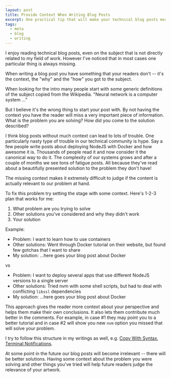 ```yaml
---
layout: post
title: Provide Context When Writing Blog Posts
excerpt: One practical tip that will make your technical blog posts more useful.
tags:
  - meta
  - blog
  - writing
---
```


I enjoy reading technical blog posts, even on the subject that is not directly related to my field of work. However I've noticed that in most cases one particular thing is always missing.

When writing a blog post you have something that your readers don't -- it's the context, the "why" and the "how" you got to the subject.

When looking for the intro many people start with some generic definitions of the subject copied from the Wikipedia. "Neural network is a computer system ..."

But I believe it's the wrong thing to start your post with. By not having the context you have the reader will miss a very important piece of information. What is the problem you are solving? How did you come to the solution described?

I think blog posts without much context can lead to lots of trouble. One particularly nasty type of trouble in our technical community is hype. Say a few people write posts about deploying NodeJS with Docker and how awesome it is. Thousands of people read it and now consider it the canonical way to do it. The complexity of our systems grows and after a couple of months we see tons of fatigue posts. All because they've read about a beautifully presented solution to the problem they don't have!

The missing context makes it extremely difficult to judge if the content is actually relevant to our problem at hand.

To fix this problem try setting the stage with some context. Here's 1-2-3 plan that works for me:

1. What problem are you trying to solve
2. Other solutions you've considered and why they didn't work
3. Your solution

Example:

- Problem: I want to learn how to use containers
- Other solutions: Went through Docker tutorial on their website, but found few gotchas that I want to share
- My solution: ...here goes your blog post about Docker

vs

- Problem: I want to deploy several apps that use different NodeJS versions to a single server
- Other solutions: Tried nvm with some shell scripts, but had to deal with conflicting `libssl` dependencies
- My solution: ...here goes your blog post about Docker

This approach gives the reader more context about your perspective and helps them make their own conclusions. It also lets them contribute much better in the comments. For example, in case #1 they may point you to a better tutorial and in case #2 will show you new `nvm` option you missed that will solve your problem.

I try to follow this structure in my writings as well, e.g. [Copy With Syntax](/copy-with-syntax), [Terminal Notifications](/notify-on-completion).

At some point in the future our blog posts will become irrelevant -- there will be better solutions. Having some context about the problem you were solving and other things you've tried will help future readers judge the relevance of your artwork.

